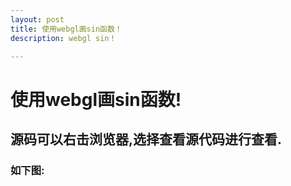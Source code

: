 ```yaml
---
layout: post
title: 使用webgl画sin函数！
description: webgl sin！

---
```


# 使用webgl画sin函数!  
## 源码可以右击浏览器,选择查看源代码进行查看.  
### 如下图:


